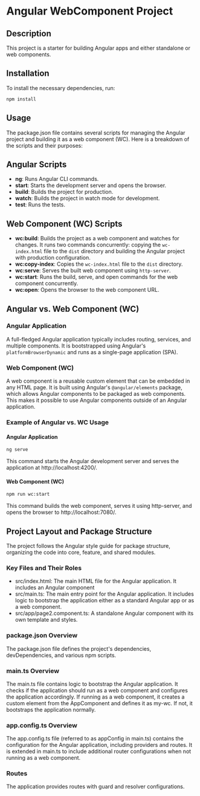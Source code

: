 # Angular WebComponent Project

## Description

This project is a starter for building Angular apps and either standalone or web components.

## Installation

To install the necessary dependencies, run:

```sh
npm install
```

## Usage

The package.json file contains several scripts for managing the Angular project and building it as a web component (WC). Here is a breakdown of the scripts and their purposes:

## Angular Scripts

- **ng**: Runs Angular CLI commands.
- **start**: Starts the development server and opens the browser.
- **build**: Builds the project for production.
- **watch**: Builds the project in watch mode for development.
- **test**: Runs the tests.

## Web Component (WC) Scripts

- **wc:build**: Builds the project as a web component and watches for changes. It runs two commands concurrently: copying the `wc-index.html` file to the `dist` directory and building the Angular project with production configuration.
- **wc:copy-index**: Copies the `wc-index.html` file to the `dist` directory.
- **wc:serve**: Serves the built web component using `http-server`.
- **wc:start**: Runs the build, serve, and open commands for the web component concurrently.
- **wc:open**: Opens the browser to the web component URL.

## Angular vs. Web Component (WC)

### Angular Application

A full-fledged Angular application typically includes routing, services, and multiple components. It is bootstrapped using Angular's `platformBrowserDynamic` and runs as a single-page application (SPA).

### Web Component (WC)

A web component is a reusable custom element that can be embedded in any HTML page. It is built using Angular's `@angular/elements` package, which allows Angular components to be packaged as web components. This makes it possible to use Angular components outside of an Angular application.

### Example of Angular vs. WC Usage

#### Angular Application

```sh
ng serve
```

This command starts the Angular development server and serves the application at http://localhost:4200/.

#### Web Component (WC)

```sh
npm run wc:start
```

This command builds the web component, serves it using http-server, and opens the browser to http://localhost:7080/.

## Project Layout and Package Structure

The project follows the Angular style guide for package structure, organizing the code into core, feature, and shared modules.

### Key Files and Their Roles

- src/index.html: The main HTML file for the Angular application. It includes an Angular component <my-ng>
- src/main.ts: The main entry point for the Angular application. It includes logic to bootstrap the application either as a standard Angular app or as a web component.
- src/app/page2.component.ts: A standalone Angular component with its own template and styles.

### package.json Overview

The package.json file defines the project's dependencies, devDependencies, and various npm scripts.

### main.ts Overview

The main.ts file contains logic to bootstrap the Angular application. It checks if the application should run as a web component and configures the application accordingly. If running as a web component, it creates a custom element from the AppComponent and defines it as my-wc. If not, it bootstraps the application normally.

### app.config.ts Overview

The app.config.ts file (referred to as appConfig in main.ts) contains the configuration for the Angular application, including providers and routes. It is extended in main.ts to include additional router configurations when not running as a web component.

### Routes

The application provides routes with guard and resolver configurations.
